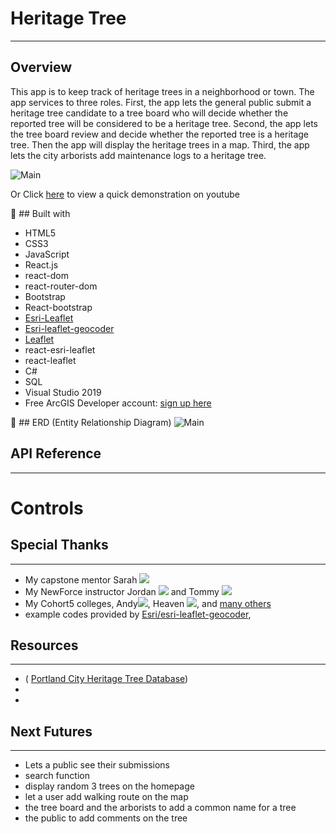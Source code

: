 # Heritage Tree
---
## Overview
This app is to keep track of heritage trees in a neighborhood or town.  The app services to three roles. First, the app lets the general public submit a heritage tree candidate to a tree board who will decide whether the reported tree will be considered to be a heritage tree.  Second, the app lets the tree board review and decide whether the reported tree is a heritage tree.  Then the app will display the heritage trees in a map.  Third, the app lets the city arborists add maintenance logs to a heritage tree.  

![Main](https://youtu.be/c7a0HabwyIM)

Or Click [here](https://youtu.be/c7a0HabwyIM) to view a quick demonstration on youtube

:wrench: ## Built with
- HTML5
- CSS3
- JavaScript
- React.js
- react-dom
- react-router-dom
- Bootstrap
- React-bootstrap
- [Esri-Leaflet](https://esri.github.io/esri-leaflet/)
- [Esri-leaflet-geocoder](https://github.com/Esri/esri-leaflet-geocoder)
- [Leaflet](https://leafletjs.com/)
- react-esri-leaflet
- react-leaflet
- C#
- SQL
- Visual Studio 2019
- Free ArcGIS Developer account: [sign up here](https://developers.arcgis.com/sign-up/)

:triangular_ruler: ## ERD (Entity Relationship Diagram)
![Main](https://dbdiagram.io/d/620a8d0685022f4ee590793c)

## API Reference 
---
# Controls

## Special Thanks
---
- My capstone mentor Sarah [![](https://github.com/sarahebrooks12.png?size=50)](https://github.com/sarahebrooks12)
- My NewForce instructor Jordan  [![](https://github.com/jordan-castelloe.png?size=50)](https://github.com/jordan-castelloe) and Tommy [![](https://github.com/Tommy-Spurlock.png?size=50)](https://github.com/Tommy-Spurlock) 
- My Cohort5 colleges, Andy[![](https://github.com/andy-birt.png?size=50)](https://github.com/andy-birt), Heaven [![](https://github.com/heavenburdette1988?size=50)](https://github.com/heavenburdette1988), and [many others](http://newforce-recent-grads.co/) 
- example codes provided by [Esri/esri-leaflet-geocoder](https://github.com/Esri/esri-leaflet-geocoder), 

## Resources 
---
- ( [Portland City Heritage Tree Database](https://pdx.maps.arcgis.com/apps/webappviewer/index.html?id=3f9c3e9018bb4ee890b4a66595d75027))
-
-
## Next Futures
---
- Lets a public see their submissions 
- search function
- display random 3 trees on the homepage
- let a user add walking route on the map 
- the tree board and the arborists to add a common name for a tree
- the public to add comments on the tree